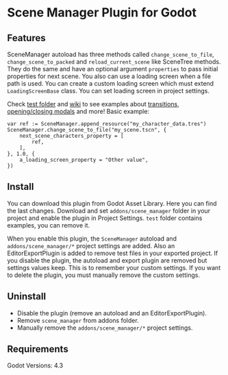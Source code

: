 # Scene Manager Plugin for Godot

## Features

SceneManager autoload has three methods called `change_scene_to_file`, `change_scene_to_packed` and `reload_current_scene` like SceneTree methods. They do the same and have an optional argument `properties` to pass initial properties for next scene. You also can use a loading screen when a file path is used. You can create a custom loading screen which must extend `LoadingScreenBase` class. You can set loading screen in project settings.

Check [test folder](https://github.com/m-canton/godot-scene-manager/tree/main/addons/scene_manager/test) and [wiki](https://github.com/m-canton/godot-scene-manager/wiki) to see examples about [transitions](https://github.com/m-canton/godot-scene-manager/wiki/Transitions), [opening/closing modals](https://github.com/m-canton/godot-scene-manager/wiki/Modals) and more! Basic example:

```gdscript
var ref := SceneManager.append_resource("my_character_data.tres")
SceneManager.change_scene_to_file("my_scene.tscn", {
    next_scene_characters_property = [
        ref,
    ],
}, 1.0, {
    a_loading_screen_property = "Other value",
})
```

## Install

You can download this plugin from Godot Asset Library. Here you can find the last changes. Download and set `addons/scene_manager` folder in your project and enable the plugin in Project Settings. `test` folder contains examples, you can remove it.

When you enable this plugin, the `SceneManager` autoload and `addons/scene_manager/*` project settings are added. Also an EditorExportPlugin is added to remove test files in your exported project. If you disable the plugin, the autoload and export plugin are removed but settings values keep. This is to remember your custom settings. If you want to delete the plugin, you must manually remove the custom settings.
</details>

## Uninstall

- Disable the plugin (remove an autoload and an EditorExportPlugin).
- Remove `scene_manager` from addons folder.
- Manually remove the `addons/scene_manager/*` project settings.
</details>

## Requirements

Godot Versions: 4.3
